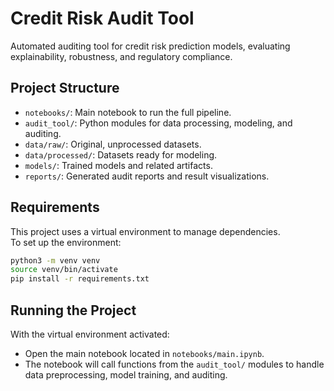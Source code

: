 # Credit Risk Audit Tool

Automated auditing tool for credit risk prediction models, evaluating explainability, robustness, and regulatory compliance.

## Project Structure

- `notebooks/`: Main notebook to run the full pipeline.
- `audit_tool/`: Python modules for data processing, modeling, and auditing.
- `data/raw/`: Original, unprocessed datasets.
- `data/processed/`: Datasets ready for modeling.
- `models/`: Trained models and related artifacts.
- `reports/`: Generated audit reports and result visualizations.

## Requirements

This project uses a virtual environment to manage dependencies.  
To set up the environment:

```bash
python3 -m venv venv
source venv/bin/activate
pip install -r requirements.txt
```

## Running the Project

With the virtual environment activated:

- Open the main notebook located in `notebooks/main.ipynb`.
- The notebook will call functions from the `audit_tool/` modules to handle data preprocessing, model training, and auditing.
